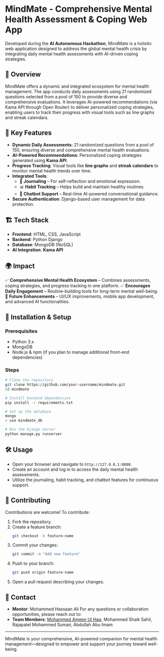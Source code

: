 # MindMate - Comprehensive Mental Health Assessment & Coping Web App

Developed during the **AI Autonomous Hackathon**, MindMate is a holistic web application designed to address the global mental health crisis by integrating daily mental health assessments with AI-driven coping strategies.


## 🚀 Overview
MindMate offers a dynamic and integrated ecosystem for mental health management. The app conducts daily assessments using 21 randomized questions selected from a pool of 150 to provide diverse and comprehensive evaluations. It leverages AI-powered recommendations (via Kama API through Open Router) to deliver personalized coping strategies, enabling users to track their progress with visual tools such as line graphs and streak calendars.

## 📌 Key Features
- **Dynamic Daily Assessments**: 21 randomized questions from a pool of 150, ensuring diverse and comprehensive mental health evaluations.
- **AI-Powered Recommendations**: Personalized coping strategies generated using **Kama API**.
- **Progress Tracking**: Visual tools like **line graphs** and **streak calendars** to monitor mental health trends over time.
- **Integrated Tools**:
  - 📖 **Journaling** – For self-reflection and emotional expression.
  - 📊 **Habit Tracking** – Helps build and maintain healthy routines.
  - 💬 **Chatbot Support** – Real-time AI-powered conversational guidance.
- **Secure Authentication**: Django-based user management for data protection.

## 🏗️ Tech Stack
- **Frontend**: HTML, CSS, JavaScript
- **Backend**: Python Django
- **Database**: MongoDB (NoSQL)
- **AI Integration**: **Kama API**

## 🌍 Impact
✅ **Comprehensive Mental Health Ecosystem** – Combines assessments, coping strategies, and progress tracking in one platform.
✅ **Encourages Daily Engagement** – Routine-building tools for long-term mental well-being.
🚀 **Future Enhancements** – UI/UX improvements, mobile app development, and advanced AI functionalities.

## 📜 Installation & Setup
### Prerequisites
- Python 3.x
- MongoDB
- Node.js & npm (if you plan to manage additional front-end dependencies)

### Steps
```bash
# Clone the repository
git clone https://github.com/your-username/mindmate.git
cd mindmate

# Install backend dependencies
pip install -r requirements.txt

# Set up the database
mongo
> use mindmate_db

# Run the Django server
python manage.py runserver
```

## 🛠️ Usage
- Open your browser and navigate to `http://127.0.0.1:8000`.
- Create an account and log in to access the daily mental health assessments.
- Utilize the journaling, habit tracking, and chatbot features for continuous support.

## 🤝 Contributing
Contributions are welcome! To contribute:
1. Fork the repository.
2. Create a feature branch:
    ```bash
    git checkout -b feature-name
    ```
3. Commit your changes:
    ```bash
    git commit -m "Add new feature"
    ```
4. Push to your branch:
    ```bash
    git push origin feature-name
    ```
5. Open a pull request describing your changes.


## 💌 Contact
- **Mentor**: Mohammed Hassaan Ali
For any questions or collaboration opportunities, please reach out to:
- **Team Members**: [Mohammed Ameen Ul Haq](https://www.linkedin.com/in/mohammed-ameen-ul-haq-a37b0b234/), Mohammed Shaik Sahil, Rajapatel Mohammed Sumair, Abdullah Abu Imam

---

MindMate is your comprehensive, AI-powered companion for mental health management—designed to empower and support your journey toward well-being.
